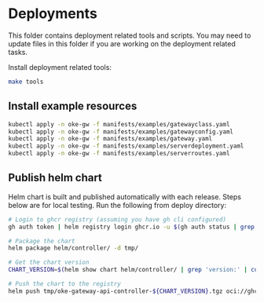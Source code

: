 # Deployments

This folder contains deployment related tools and scripts. You may need to update files in this folder if you are working on the deployment related tasks.

Install deployment related tools:
```sh
make tools
```

## Install example resources

```sh
kubectl apply -n oke-gw -f manifests/examples/gatewayclass.yaml
kubectl apply -n oke-gw -f manifests/examples/gatewayconfig.yaml
kubectl apply -n oke-gw -f manifests/examples/gateway.yaml
kubectl apply -n oke-gw -f manifests/examples/serverdeployment.yaml
kubectl apply -n oke-gw -f manifests/examples/serverroutes.yaml
```

## Publish helm chart

Helm chart is built and published automatically with each release. Steps below are for local testing. Run the following from deploy directory:

```sh
# Login to ghcr registry (assuming you have gh cli configured)
gh auth token | helm registry login ghcr.io -u $(gh auth status | grep -o "account [^ ]*" | cut -d ' ' -f 2) --password-stdin

# Package the chart
helm package helm/controller/ -d tmp/

# Get the chart version
CHART_VERSION=$(helm show chart helm/controller/ | grep 'version:' | cut -d' ' -f2)

# Push the chart to the registry
helm push tmp/oke-gateway-api-controller-${CHART_VERSION}.tgz oci://ghcr.io/gemyago/helm-charts
```

